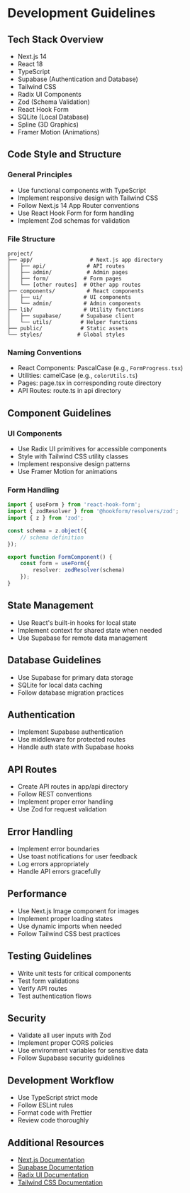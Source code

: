 # Development Guidelines

## Tech Stack Overview
- Next.js 14
- React 18
- TypeScript
- Supabase (Authentication and Database)
- Tailwind CSS
- Radix UI Components
- Zod (Schema Validation)
- React Hook Form
- SQLite (Local Database)
- Spline (3D Graphics)
- Framer Motion (Animations)

## Code Style and Structure

### General Principles
- Use functional components with TypeScript
- Implement responsive design with Tailwind CSS
- Follow Next.js 14 App Router conventions
- Use React Hook Form for form handling
- Implement Zod schemas for validation

### File Structure
```
project/
├── app/                  # Next.js app directory
│   ├── api/             # API routes
│   ├── admin/           # Admin pages
│   ├── form/           # Form pages
│   └── [other routes]  # Other app routes
├── components/          # React components
│   ├── ui/             # UI components
│   └── admin/          # Admin components
├── lib/                # Utility functions
│   ├── supabase/      # Supabase client
│   └── utils/         # Helper functions
├── public/            # Static assets
└── styles/           # Global styles
```

### Naming Conventions
- React Components: PascalCase (e.g., `FormProgress.tsx`)
- Utilities: camelCase (e.g., `colorUtils.ts`)
- Pages: page.tsx in corresponding route directory
- API Routes: route.ts in api directory

## Component Guidelines

### UI Components
- Use Radix UI primitives for accessible components
- Style with Tailwind CSS utility classes
- Implement responsive design patterns
- Use Framer Motion for animations

### Form Handling
```typescript
import { useForm } from 'react-hook-form';
import { zodResolver } from '@hookform/resolvers/zod';
import { z } from 'zod';

const schema = z.object({
	// schema definition
});

export function FormComponent() {
	const form = useForm({
		resolver: zodResolver(schema)
	});
}
```

## State Management
- Use React's built-in hooks for local state
- Implement context for shared state when needed
- Use Supabase for remote data management

## Database Guidelines
- Use Supabase for primary data storage
- SQLite for local data caching
- Follow database migration practices

## Authentication
- Implement Supabase authentication
- Use middleware for protected routes
- Handle auth state with Supabase hooks

## API Routes
- Create API routes in app/api directory
- Follow REST conventions
- Implement proper error handling
- Use Zod for request validation

## Error Handling
- Implement error boundaries
- Use toast notifications for user feedback
- Log errors appropriately
- Handle API errors gracefully

## Performance
- Use Next.js Image component for images
- Implement proper loading states
- Use dynamic imports when needed
- Follow Tailwind CSS best practices

## Testing Guidelines
- Write unit tests for critical components
- Test form validations
- Verify API routes
- Test authentication flows

## Security
- Validate all user inputs with Zod
- Implement proper CORS policies
- Use environment variables for sensitive data
- Follow Supabase security guidelines

## Development Workflow
- Use TypeScript strict mode
- Follow ESLint rules
- Format code with Prettier
- Review code thoroughly

## Additional Resources
- [Next.js Documentation](https://nextjs.org/docs)
- [Supabase Documentation](https://supabase.com/docs)
- [Radix UI Documentation](https://www.radix-ui.com/docs)
- [Tailwind CSS Documentation](https://tailwindcss.com/docs)
